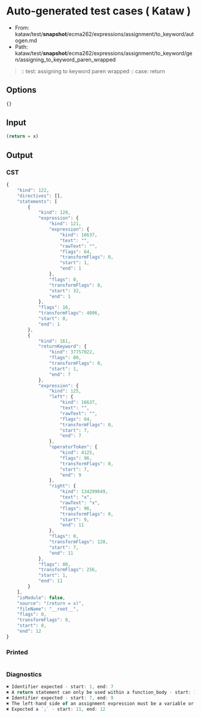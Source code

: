 # Auto-generated test cases ( Kataw )
- From: kataw/test/__snapshot__/ecma262/expressions/assignment/to_keyword/autogen.md
- Path: kataw/test/__snapshot__/ecma262/expressions/assignment/to_keyword/gen/assigning_to_keyword_paren_wrapped
> :: test: assigning to keyword paren wrapped
> :: case: return
## Options

`````js
{}
`````
## Input

`````js
(return = x)
`````
## Output

### CST

```javascript
{
    "kind": 122,
    "directives": [],
    "statements": [
        {
            "kind": 120,
            "expression": {
                "kind": 121,
                "expression": {
                    "kind": 16637,
                    "text": "",
                    "rawText": "",
                    "flags": 64,
                    "transformFlags": 0,
                    "start": 1,
                    "end": 1
                },
                "flags": 0,
                "transformFlags": 0,
                "start": 32,
                "end": 1
            },
            "flags": 16,
            "transformFlags": 4096,
            "start": 0,
            "end": 1
        },
        {
            "kind": 161,
            "returnKeyword": {
                "kind": 37757022,
                "flags": 80,
                "transformFlags": 0,
                "start": 1,
                "end": 7
            },
            "expression": {
                "kind": 125,
                "left": {
                    "kind": 16637,
                    "text": "",
                    "rawText": "",
                    "flags": 64,
                    "transformFlags": 0,
                    "start": 7,
                    "end": 7
                },
                "operatorToken": {
                    "kind": 4125,
                    "flags": 96,
                    "transformFlags": 0,
                    "start": 7,
                    "end": 9
                },
                "right": {
                    "kind": 134299649,
                    "text": "x",
                    "rawText": "x",
                    "flags": 96,
                    "transformFlags": 0,
                    "start": 9,
                    "end": 11
                },
                "flags": 0,
                "transformFlags": 128,
                "start": 7,
                "end": 11
            },
            "flags": 80,
            "transformFlags": 256,
            "start": 1,
            "end": 11
        }
    ],
    "isModule": false,
    "source": "(return = x)",
    "fileName": "__root__",
    "flags": 0,
    "transformFlags": 0,
    "start": 0,
    "end": 12
}
```

### Printed

```javascript

```

### Diagnostics

```javascript
✖ Identifier expected - start: 1, end: 7
✖ A return statement can only be used within a function_body - start: 1, end: 7
✖ Identifier expected - start: 7, end: 9
✖ The left-hand side of an assignment expression must be a variable or a property access - start: 7, end: 9
✖ Expected a `;` - start: 11, end: 12

```

